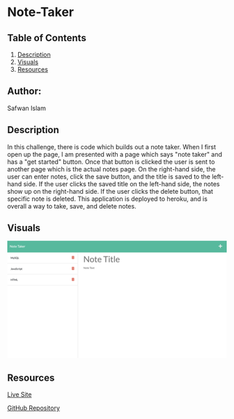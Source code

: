 # Note-Taker 

## Table of Contents 
1. [Description](#description)
2. [Visuals](#visuals)
3. [Resources](#resources)

## Author:

Safwan Islam

## Description
In this challenge, there is code which builds out a note taker. When I first open up the page, I am presented with a page which says "note taker" and has a "get started" button. Once that button is clicked the user is sent to another page which is the actual notes page. On the right-hand side, the user can enter notes, click the save button, and the title is saved to the left-hand side. If the user clicks the saved title on the left-hand side, the notes show up on the right-hand side. If the user clicks the delete button, that specific note is deleted. This application is deployed to heroku, and is overall a way to take, save, and delete notes.


## Visuals
![Notes](./notes.png)


## Resources
[Live Site](https://saislam10.github.io/note-taker/)

[GitHub Repository](https://github.com/saislam10/note-taker)